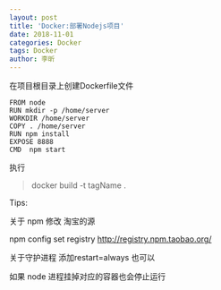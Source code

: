 ```yaml
---
layout: post
title: 'Docker:部署Nodejs项目'
date: 2018-11-01
categories: Docker
tags: Docker
author: 李昕
---
```


在项目根目录上创建Dockerfile文件

```
FROM node
RUN mkdir -p /home/server
WORKDIR /home/server
COPY . /home/server
RUN npm install
EXPOSE 8888
CMD  npm start
```

执行

>docker build -t tagName .


Tips:

关于 npm 修改 淘宝的源

npm config set registry http://registry.npm.taobao.org/
 
关于守护进程  添加restart=always 也可以 

如果 node 进程挂掉对应的容器也会停止运行

